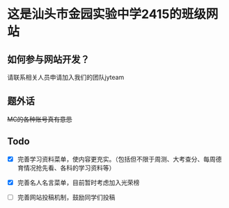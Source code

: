 # **这是汕头市金园实验中学2415的班级网站**



## 如何参与网站开发？
请联系相关人员申请加入我们的团队jyteam


## 题外话
~~MC的各种账号真有意思~~


## Todo
- [x] 完善学习资料菜单，使内容更充实。（包括但不限于周测、大考查分、每周德育情况抢先看、各科的学习资料等）

- [x] 完善名人名言菜单，目前暂时考虑加入光荣榜

- [ ] 完善网站投稿机制，鼓励同学们投稿

